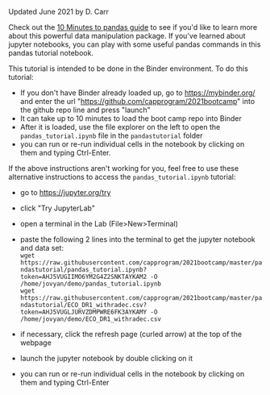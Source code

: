 Updated June 2021 by D. Carr

Check out the [10 Minutes to pandas guide](https://pandas.pydata.org/pandas-docs/version/0.15.2/10min.html) to see if you'd like to learn more about this powerful data manipulation package. If you've learned about jupyter notebooks, you can play with some useful pandas commands in this pandas tutorial notebook.

This tutorial is intended to be done in the Binder environment. To do this tutorial:
 * If you don't have Binder already loaded up, go to https://mybinder.org/ and enter the url "https://github.com/capprogram/2021bootcamp" into the github repo line and press "launch"
 * It can take up to 10 minutes to load the boot camp repo into Binder
 * After it is loaded, use the file explorer on the left to open the `pandas_tutorial.ipynb` file in the `pandastutorial` folder
 * you can run or re-run individual cells in the notebook by clicking on them and typing Ctrl-Enter. 

If the above instructions aren't working for you, feel free to use these alternative instructions to access the `pandas_tutorial.ipynb` tutorial:

 * go to https://jupyter.org/try
 * click "Try JupyterLab"
 * open a terminal in the Lab (File>New>Terminal)
 * paste the following 2 lines into the terminal to get the jupyter notebook and data set:<br/>
  `wget https://raw.githubusercontent.com/capprogram/2021bootcamp/master/pandastutorial/pandas_tutorial.ipynb?token=AHJ5VUGIIMO6YM2G4Z2SNKTAYKAM2 -O /home/jovyan/demo/pandas_tutorial.ipynb` <br/>
  `wget https://raw.githubusercontent.com/capprogram/2021bootcamp/master/pandastutorial/ECO_DR1_withradec.csv?token=AHJ5VUGLJURVZDMPWRE6FK3AYKAMY -O /home/jovyan/demo/ECO_DR1_withradec.csv`
 
 * if necessary, click the refresh page (curled arrow) at the top of the webpage
 * launch the jupyter notebook by double clicking on it
 * you can run or re-run individual cells in the notebook by clicking on them and typing Ctrl-Enter
